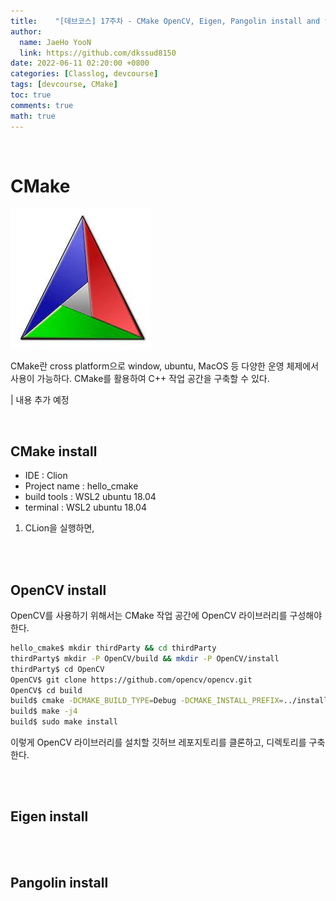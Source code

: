 ```yaml
---
title:    "[데브코스] 17주차 - CMake OpenCV, Eigen, Pangolin install and tutorial "
author:
  name: JaeHo YooN
  link: https://github.com/dkssud8150
date: 2022-06-11 02:20:00 +0800
categories: [Classlog, devcourse]
tags: [devcourse, CMake]
toc: true
comments: true
math: true
---
```


<br>

# CMake

<img src="/assets/img/dev\week15\day2\cmake.jpeg">

CMake란 cross platform으로 window, ubuntu, MacOS 등 다양한 운영 체제에서 사용이 가능하다. CMake를 활용하여 C++ 작업 공간을 구축할 수 있다.

| 내용 추가 예정

<br>

## CMake install

- IDE : Clion
- Project name : hello_cmake
- build tools : WSL2 ubuntu 18.04
- terminal : WSL2 ubuntu 18.04

1. CLion을 실행하면, 


<br>

<br>

## OpenCV install

OpenCV를 사용하기 위해서는 CMake 작업 공간에 OpenCV 라이브러리를 구성해야 한다.

```bash
hello_cmake$ mkdir thirdParty && cd thirdParty
thirdParty$ mkdir -P OpenCV/build && mkdir -P OpenCV/install
thirdParty$ cd OpenCV
OpenCV$ git clone https://github.com/opencv/opencv.git
OpenCV$ cd build
build$ cmake -DCMAKE_BUILD_TYPE=Debug -DCMAKE_INSTALL_PREFIX=../install/ ../opencv/
build$ make -j4
build$ sudo make install
```

이렇게 OpenCV 라이브러리를 설치할 깃허브 레포지토리를 클론하고, 디렉토리를 구축한다.



<br>

<br>

## Eigen install





<br>

<br>

## Pangolin install




<br>

<br>


